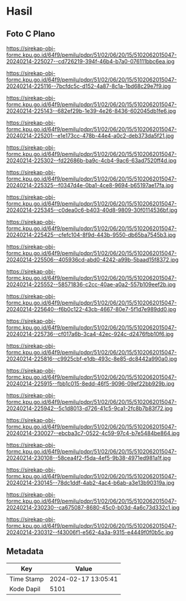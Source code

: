# Hasil

## Foto C Plano

https://sirekap-obj-formc.kpu.go.id/64f9/pemilu/pdpr/51/02/06/20/15/5102062015047-20240214-225027--cd726219-394f-46b4-b7a0-076111bbc6ea.jpg

https://sirekap-obj-formc.kpu.go.id/64f9/pemilu/pdpr/51/02/06/20/15/5102062015047-20240214-225116--7bcfdc5c-d152-4a87-8c1a-1bd68c29e7f9.jpg

https://sirekap-obj-formc.kpu.go.id/64f9/pemilu/pdpr/51/02/06/20/15/5102062015047-20240214-225143--682ef29b-1e39-4e26-8436-602045db1fe6.jpg

https://sirekap-obj-formc.kpu.go.id/64f9/pemilu/pdpr/51/02/06/20/15/5102062015047-20240214-225201--e1e173cc-478b-44e4-a0c2-deb373da5f21.jpg

https://sirekap-obj-formc.kpu.go.id/64f9/pemilu/pdpr/51/02/06/20/15/5102062015047-20240214-225302--fd22686b-ba9c-4cb4-9ac6-63ad7520ff4d.jpg

https://sirekap-obj-formc.kpu.go.id/64f9/pemilu/pdpr/51/02/06/20/15/5102062015047-20240214-225325--f0347d4e-0ba1-4ce8-9694-b65197ae17fa.jpg

https://sirekap-obj-formc.kpu.go.id/64f9/pemilu/pdpr/51/02/06/20/15/5102062015047-20240214-225345--c0dea0c6-b403-40d8-9809-30f0114536bf.jpg

https://sirekap-obj-formc.kpu.go.id/64f9/pemilu/pdpr/51/02/06/20/15/5102062015047-20240214-225425--cfefc104-8f9d-443b-9550-db65ba7545b3.jpg

https://sirekap-obj-formc.kpu.go.id/64f9/pemilu/pdpr/51/02/06/20/15/5102062015047-20240214-225506--405936cd-abd0-4242-a99b-5baad15f8372.jpg

https://sirekap-obj-formc.kpu.go.id/64f9/pemilu/pdpr/51/02/06/20/15/5102062015047-20240214-225552--58571836-c2cc-40ae-a0a2-557b109eef2b.jpg

https://sirekap-obj-formc.kpu.go.id/64f9/pemilu/pdpr/51/02/06/20/15/5102062015047-20240214-225640--f6b0c122-43cb-4667-80e7-5f1d7e989dd0.jpg

https://sirekap-obj-formc.kpu.go.id/64f9/pemilu/pdpr/51/02/06/20/15/5102062015047-20240214-225736--cf017a6b-3ca4-42ec-924c-d2476fbb10f6.jpg

https://sirekap-obj-formc.kpu.go.id/64f9/pemilu/pdpr/51/02/06/20/15/5102062015047-20240214-225816--c9925cbf-e1db-493c-8e85-dc8442a990a0.jpg

https://sirekap-obj-formc.kpu.go.id/64f9/pemilu/pdpr/51/02/06/20/15/5102062015047-20240214-225915--fbb1c015-8edd-46f5-9096-09ef22bb929b.jpg

https://sirekap-obj-formc.kpu.go.id/64f9/pemilu/pdpr/51/02/06/20/15/5102062015047-20240214-225942--5c1d8013-d726-41c5-9ca1-2fc8b7b83f72.jpg

https://sirekap-obj-formc.kpu.go.id/64f9/pemilu/pdpr/51/02/06/20/15/5102062015047-20240214-230027--ebcba3c7-0522-4c59-97c4-b7e5484be864.jpg

https://sirekap-obj-formc.kpu.go.id/64f9/pemilu/pdpr/51/02/06/20/15/5102062015047-20240214-230108--58cea4f2-f5da-4ef5-9b38-4971ed981a1f.jpg

https://sirekap-obj-formc.kpu.go.id/64f9/pemilu/pdpr/51/02/06/20/15/5102062015047-20240214-230145--78dc1ddf-4ab2-4ac4-b6ab-a3e13b90319a.jpg

https://sirekap-obj-formc.kpu.go.id/64f9/pemilu/pdpr/51/02/06/20/15/5102062015047-20240214-230230--ca675087-8680-45c0-b03d-4a6c73d332c1.jpg

https://sirekap-obj-formc.kpu.go.id/64f9/pemilu/pdpr/51/02/06/20/15/5102062015047-20240214-230312--f43006f1-e562-4a3a-9315-e4449f0f0b5c.jpg


## Metadata

| Key        | Value               |
| ---------- | ------------------- |
| Time Stamp | 2024-02-17 13:05:41 |
| Kode Dapil | 5101                |



